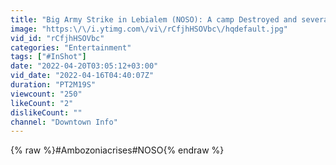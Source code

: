 ```yaml
---
title: "Big Army Strike in Lebialem (NOSO): A camp Destroyed and several Weapons Seized."
image: "https:\/\/i.ytimg.com\/vi\/rCfjhHSOVbc\/hqdefault.jpg"
vid_id: "rCfjhHSOVbc"
categories: "Entertainment"
tags: ["#InShot"]
date: "2022-04-20T03:05:12+03:00"
vid_date: "2022-04-16T04:40:07Z"
duration: "PT2M19S"
viewcount: "250"
likeCount: "2"
dislikeCount: ""
channel: "Downtown Info"
---
```

{% raw %}#Ambozoniacrises#NOSO{% endraw %}
